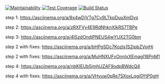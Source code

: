 [![Maintainability](https://api.codeclimate.com/v1/badges/8332fd0067c294821851/maintainability)](https://codeclimate.com/github/JuliaStrelkova/project-lvl2-s427/maintainability)
[![Test Coverage](https://api.codeclimate.com/v1/badges/8332fd0067c294821851/test_coverage)](https://codeclimate.com/github/JuliaStrelkova/project-lvl2-s427/test_coverage)
[![Build Status](https://travis-ci.org/JuliaStrelkova/project-lvl1-s252.svg?branch=master)](https://travis-ci.org/JuliaStrelkova/project-lvl2-s427)

step 1: https://asciinema.org/a/8x4wDjVTg7Cv9LTkpDuuXmDvs

step 2: https://asciinema.org/a/zRXFVy4E9RdNhknXlkRS7TBPe

step 3:  https://asciinema.org/a/4ISzdOndjPNEUS4wYUX2TG0bm

step 2 with fixes: https://asciinema.org/a/bHPgSDc7Kozls1S2ipbZVpjHj

step 2 with fixes: https://asciinema.org/a/MuHNXUFvOnnlxXEmagl18PnM1

step 4: https://asciinema.org/a/nbKIEUb5jmhUZAF9odpBWdcQ4

step 4 with fixes: https://asciinema.org/a/VHyuw0pRe7SXoxLqgi0YtP0gH
